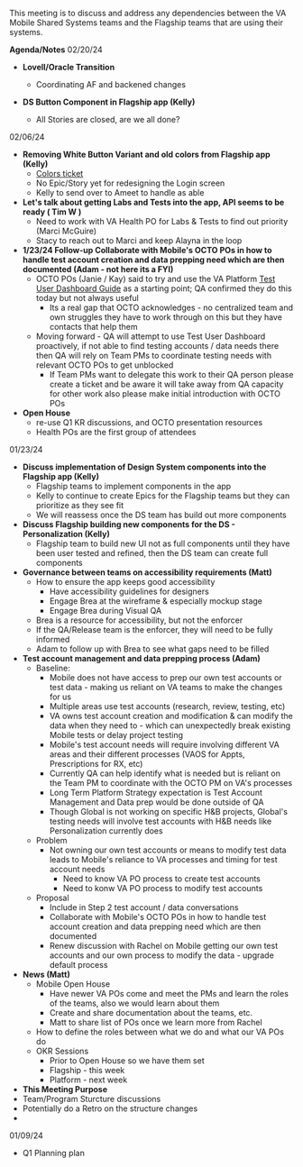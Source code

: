 This meeting is to discuss and address any dependencies between the VA Mobile Shared Systems teams and the Flagship teams that are using their systems.

**Agenda/Notes**
02/20/24

* **Lovell/Oracle Transition**
  *  Coordinating AF and backened changes

  
* **DS Button Component in Flagship app (Kelly)**
   * All Stories are closed, are we all done?

  
02/06/24
* **Removing White Button Variant and old colors from Flagship app (Kelly)**
   * [Colors ticket](https://app.zenhub.com/workspaces/va-mobile-60f1a34998bc75000f2a489f/issues/gh/department-of-veterans-affairs/va-mobile-library/120)
   * No Epic/Story yet for redesigning the Login screen
   * Kelly to send over to Ameet to handle as able
* **Let's talk about getting Labs and Tests into the app, API seems to be ready ( Tim W )**
   * Need to work with VA Health PO for Labs & Tests to find out priority (Marci McGuire)
   * Stacy to reach out to Marci and keep Alayna in the loop
* **1/23/24 Follow-up  Collaborate with Mobile's OCTO POs in how to handle test account creation and data prepping need which are then documented (Adam - not here its a FYI)** 
   * OCTO POs (Janie / Kay) said to try and use the VA Platform [Test User Dashboard Guide](https://depo-platform-documentation.scrollhelp.site/developer-docs/test-user-dashboard-guide) as a starting point; QA confirmed they do this today but not always useful 
       * Its a real gap that OCTO acknowledges - no centralized team and own struggles they have to work through on this but they have contacts that help them 
   * Moving forward - QA will attempt to use Test User Dashboard proactively, if not able to find testing accounts / data needs there then QA will rely on Team PMs to coordinate testing needs with relevant OCTO POs to get unblocked
      * If Team PMs want to delegate this work to their QA person please create a ticket and be aware it will take away from QA capacity for other work also please make initial introduction with OCTO POs 
* **Open House**
   * re-use Q1 KR discussions, and OCTO presentation resources
   * Health POs are the first group of attendees

01/23/24
* **Discuss implementation of Design System components into the Flagship app (Kelly)**
  * Flagship teams to implement components in the app
  * Kelly to continue to create Epics for the Flagship teams but they can prioritize as they see fit
  * We will reassess once the DS team has build out more components
* **Discuss Flagship building new components for the DS - Personalization (Kelly)**
  * Flagship team to build new UI not as full components until they have been user tested and refined, then the DS team can create full components
* **Governance between teams on accessibility requirements (Matt)**
  * How to ensure the app keeps good accessibility
      * Have accessibility guidelines for designers
      * Engage Brea at the wireframe & especially mockup stage
      * Engage Brea during Visual QA
  * Brea is a resource for accessibility, but not the enforcer
  * If the QA/Release team is the enforcer, they will need to be fully informed
  * Adam to follow up with Brea to see what gaps need to be filled
* **Test account management and data prepping process (Adam)**
  * Baseline:
      * Mobile does not have access to prep our own test accounts or test data - making us reliant on VA teams to make the changes for us
      * Multiple areas use test accounts (research, review, testing, etc)
      * VA owns test account creation and modification & can modify the data when they need to - which can unexpectedly break existing Mobile tests or delay project testing  
      * Mobile's test account needs will require involving different VA areas and their different processes (VAOS for Appts, Prescriptions for RX, etc) 
      * Currently QA can help identify what is needed but is reliant on the Team PM to coordinate with the OCTO PM on VA's processes 
      * Long Term Platform Strategy expectation is Test Account Management and Data prep would be done outside of QA
      * Though Global is not working on specific H&B projects, Global's testing needs will involve test accounts with H&B needs like Personalization currently does
  * Problem 
      *  Not owning our own test accounts or means to modify test data leads to Mobile's reliance to VA processes and timing for test account needs 
         * Need to know VA PO process to create test accounts
         * Need to konw VA PO process to modify test accounts
   * Proposal
      * Include in Step 2 test account / data conversations
      * Collaborate with Mobile's OCTO POs in how to handle test account creation and data prepping need which are then documented
      * Renew discussion with Rachel on Mobile getting our own test accounts and our own process to modify the data - upgrade default process 
 * **News (Matt)**
   * Mobile Open House
      * Have newer VA POs come and meet the PMs and learn the roles of the teams, also we would learn about them
      * Create and share documentation about the teams, etc.
      * Matt to share list of POs once we learn more from Rachel
   * How to define the roles between what we do and what our VA POs do
   * OKR Sessions
      * Prior to Open House so we have them set
      * Flagship - this week
      * Platform - next week
  * **This Meeting Purpose**
   * Team/Program Sturcture discussions
   * Potentially do a Retro on the structure changes
   * 
     


01/09/24
* Q1 Planning plan
